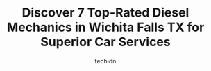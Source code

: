 ---
layout: ampstory
image: https://images.unsplash.com/photo-1619844175348-a10c44e6f66a?ixlib=rb-4.0.3&ixid=MnwxMjA3fDB8MHxwaG90by1wYWdlfHx8fGVufDB8fHx8&auto=format&fit=crop&w=640&h=853&q=80
author: techidn
featured: false
description: When it comes to maintaining and repairing your vehicle in Wichita Falls TX, USA, you deserve nothing but the best. Thats why the 7 best Diesel Mechanic in the area are here to offer their 
title: Discover 7 Top-Rated Diesel Mechanics in Wichita Falls TX for Superior Car Services
cover:
   title: Discover 7 Top-Rated Diesel Mechanics in Wichita Falls TX for Superior Car Services
   subtitle: Rickpate
   background: https://images.unsplash.com/photo-1619844175348-a10c44e6f66a?ixlib=rb-4.0.3&ixid=MnwxMjA3fDB8MHxwaG90by1wYWdlfHx8fGVufDB8fHx8&auto=format&fit=crop&w=640&h=853&q=80

pages: 
 - layout: thirds
   top: <h1>#1 Cullar Auto & Truck</h1>
   bottom: "<p>Cannot say enough good about this place!! Check engine light came on a flashing miles from nowhere. The owner is very knowledgeable, friendly. His staff got us our part a</p>"
   background: https://www.knot35.com/toplist/wp-content/uploads/2023/06/best-diesel-mechanic-1-in-wichita-falls-tx-1685831322.jpeg
   backgroundblur: true
 - layout: thirds
   top: <h1>#2 Alleys Generator Shop</h1>
   bottom: "<p>4503 Old Jacksboro Hwy, Wichita Falls, TX 76302, United States</p>"
   background: https://www.knot35.com/toplist/wp-content/uploads/2023/06/best-diesel-mechanic-2-in-wichita-falls-tx-1685831323.jpeg
   cta:
      link: https://www.knot35.com/toplist/discover-7-top-rated-diesel-mechanics-in-wichita-falls-tx-for-superior-car-services/
      text: Discover 7 Top-Rated Diesel Mechanics in Wichita Falls TX for Superior Car Services
 - layout: thirds
   top: <h1>#3 Southwest Automotive Wichita Falls</h1>
   bottom: "<p>4714 Kemp Blvd, Wichita Falls, TX 76308, United States</p>"
   background: https://www.knot35.com/toplist/wp-content/uploads/2023/06/best-diesel-mechanic-3-in-wichita-falls-tx-1685831323.jpeg
   cta:
      link: https://www.knot35.com/toplist/discover-7-top-rated-diesel-mechanics-in-wichita-falls-tx-for-superior-car-services/
      text: Discover 7 Top-Rated Diesel Mechanics in Wichita Falls TX for Superior Car Services
 - layout: thirds
   top: <h1>#4 Allens Auto & Diesel Repair</h1>
   bottom: "<p>1016 Central E Fwy, Wichita Falls, TX 76306, United States</p>"
   background: https://images.unsplash.com/photo-1540457036297-448b6b99e91c?ixlib=rb-4.0.3&ixid=MnwxMjA3fDB8MHxwaG90by1wYWdlfHx8fGVufDB8fHx8&auto=format&fit=crop&w=640&h=853&q=80
   cta:
      link: https://www.knot35.com/toplist/discover-7-top-rated-diesel-mechanics-in-wichita-falls-tx-for-superior-car-services/
      text: Discover 7 Top-Rated Diesel Mechanics in Wichita Falls TX for Superior Car Services
 - layout: thirds
   top: <h1>#5 Roses Auto & Truck Inc.</h1>
   bottom: "<p>4015 Seymour Hwy, Wichita Falls, TX 76309, United States</p>"
   background: https://images.unsplash.com/photo-1536745287225-21d689278fd1?ixlib=rb-4.0.3&ixid=MnwxMjA3fDB8MHxwaG90by1wYWdlfHx8fGVufDB8fHx8&auto=format&fit=crop&w=640&h=853&q=80
   cta:
      link: https://www.knot35.com/toplist/discover-7-top-rated-diesel-mechanics-in-wichita-falls-tx-for-superior-car-services/
      text: Discover 7 Top-Rated Diesel Mechanics in Wichita Falls TX for Superior Car Services
 - layout: thirds
   top: <h1>#6 777 Truck & Trailer, 24hr Mobile Mechanic</h1>
   bottom: "<p>972 US-281, Wichita Falls, TX 76310, United States</p>"
   background: https://images.unsplash.com/photo-1488554378835-f7acf46e6c98?ixlib=rb-4.0.3&ixid=MnwxMjA3fDB8MHxwaG90by1wYWdlfHx8fGVufDB8fHx8&auto=format&fit=crop&w=640&h=853&q=80
   cta:
      link: https://www.knot35.com/toplist/discover-7-top-rated-diesel-mechanics-in-wichita-falls-tx-for-superior-car-services/
      text: Discover 7 Top-Rated Diesel Mechanics in Wichita Falls TX for Superior Car Services
 - layout: thirds
   top: <h1>#7 Wyatt Motor & Brake Co</h1>
   bottom: "<p>606 E Scott Ave, Wichita Falls, TX 76301, United States</p>"
   background: https://images.unsplash.com/photo-1608411404720-c8f0417bcdba?ixlib=rb-4.0.3&ixid=MnwxMjA3fDB8MHxwaG90by1wYWdlfHx8fGVufDB8fHx8&auto=format&fit=crop&w=640&h=853&q=80
   cta:
      link: https://www.knot35.com/toplist/discover-7-top-rated-diesel-mechanics-in-wichita-falls-tx-for-superior-car-services/
      text: Discover 7 Top-Rated Diesel Mechanics in Wichita Falls TX for Superior Car Services
 - layout: thirds
   middle: Continue reading...
   background: https://plus.unsplash.com/premium_photo-1664640458616-3c74f8cb4589?ixlib=rb-4.0.3&ixid=MnwxMjA3fDB8MHxwaG90by1wYWdlfHx8fGVufDB8fHx8&auto=format&fit=crop&w=640&h=853&q=80
   cta:
      link: https://www.knot35.com/toplist/discover-7-top-rated-diesel-mechanics-in-wichita-falls-tx-for-superior-car-services/
      text: Discover 7 Top-Rated Diesel Mechanics in Wichita Falls TX for Superior Car Services
      
---